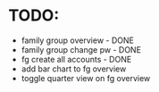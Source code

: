 TODO:
======
- family group overview - DONE
- family group change pw - DONE
- fg create all accounts - DONE
- add bar chart to fg overview
- toggle quarter view on fg overview